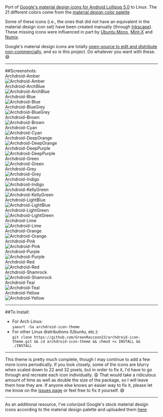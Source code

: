 Port of [Google's material design icons for Android Lollipop 5.0](https://github.com/google/material-design-icons "Material Design Icons") to Linux. The 21 different colors come from the [material design color palette](http://www.google.com/design/spec/style/color.html#color-color-palette "Material Design Color Palette")  

Some of these icons (i.e., the ones that did not have an equivalent in the material design icon set) have been created manually (through [Inkscape](https://www.archlinux.org/packages/extra/x86_64/inkscape/ "Inkscape for Arch Linux")). These missing icons were influenced in part by [Ubuntu Mono](http://packages.ubuntu.com/vivid/ubuntu-mono "Ubuntu Mono Icon Package"), [Mint-X](https://github.com/linuxmint/mint-x-icons "Linux Mint Icons") and [Numix](https://github.com/numixproject/numix-icon-theme "Numix Icons").  

Google's material design icons are totally [open-source to edit and distribute non-commercially](https://github.com/google/material-design-icons/blob/master/LICENSE "Material Design Icons - License"), and so is this project. Do whatever you want with these. :smile:  
***
##Screenshots:  
Archdroid-Amber  
![Archdroid-Amber](https://github.com/GreenRaccoon23/archdroid-icon-theme/blob/master/screenshots/screenshot_Amber.png)  
Archdroid-ArchBlue  
![Archdroid-ArchBlue](https://github.com/GreenRaccoon23/archdroid-icon-theme/blob/master/screenshots/screenshot_ArchBlue.png)  
Archdroid-Blue  
![Archdroid-Blue](https://github.com/GreenRaccoon23/archdroid-icon-theme/blob/master/screenshots/screenshot_Blue.png)  
Archdroid-BlueGrey  
![Archdroid-BlueGrey](https://github.com/GreenRaccoon23/archdroid-icon-theme/blob/master/screenshots/screenshot_BlueGrey.png)  
Archdroid-Brown  
![Archdroid-Brown](https://github.com/GreenRaccoon23/archdroid-icon-theme/blob/master/screenshots/screenshot_Brown.png)  
Archdroid-Cyan  
![Archdroid-Cyan](https://github.com/GreenRaccoon23/archdroid-icon-theme/blob/master/screenshots/screenshot_Cyan.png)  
Archdroid-DeepOrange  
![Archdroid-DeepOrange](https://github.com/GreenRaccoon23/archdroid-icon-theme/blob/master/screenshots/screenshot_DeepOrange.png)  
Archdroid-DeepPurple  
![Archdroid-DeepPurple](https://github.com/GreenRaccoon23/archdroid-icon-theme/blob/master/screenshots/screenshot_DeepPurple.png)  
Archdroid-Green  
![Archdroid-Green](https://github.com/GreenRaccoon23/archdroid-icon-theme/blob/master/screenshots/screenshot_Green.png)  
Archdroid-Grey  
![Archdroid-Grey](https://github.com/GreenRaccoon23/archdroid-icon-theme/blob/master/screenshots/screenshot_Grey.png)  
Archdroid-Indigo  
![Archdroid-Indigo](https://github.com/GreenRaccoon23/archdroid-icon-theme/blob/master/screenshots/screenshot_Indigo.png)  
Archdroid-KellyGreen  
![Archdroid-KellyGreen](https://github.com/GreenRaccoon23/archdroid-icon-theme/blob/master/screenshots/screenshot_KellyGreen.png)  
Archdroid-LightBlue  
![Archdroid-LightBlue](https://github.com/GreenRaccoon23/archdroid-icon-theme/blob/master/screenshots/screenshot_LightBlue.png)  
Archdroid-LightGreen  
![Archdroid-LightGreen](https://github.com/GreenRaccoon23/archdroid-icon-theme/blob/master/screenshots/screenshot_LightGreen.png)  
Archdroid-Lime  
![Archdroid-Lime](https://github.com/GreenRaccoon23/archdroid-icon-theme/blob/master/screenshots/screenshot_Lime.png)  
Archdroid-Orange  
![Archdroid-Orange](https://github.com/GreenRaccoon23/archdroid-icon-theme/blob/master/screenshots/screenshot_Orange.png)  
Archdroid-Pink  
![Archdroid-Pink](https://github.com/GreenRaccoon23/archdroid-icon-theme/blob/master/screenshots/screenshot_Pink.png)  
Archdroid-Purple  
![Archdroid-Purple](https://github.com/GreenRaccoon23/archdroid-icon-theme/blob/master/screenshots/screenshot_Purple.png)  
Archdroid-Red  
![Archdroid-Red](https://github.com/GreenRaccoon23/archdroid-icon-theme/blob/master/screenshots/screenshot_Red.png)  
Archdroid-Shamrock  
![Archdroid-Shamrock](https://github.com/GreenRaccoon23/archdroid-icon-theme/blob/master/screenshots/screenshot_Shamrock.png)  
Archdroid-Teal  
![Archdroid-Teal](https://github.com/GreenRaccoon23/archdroid-icon-theme/blob/master/screenshots/screenshot_Teal.png)  
Archdroid-Yellow  
![Archdroid-Yellow](https://github.com/GreenRaccoon23/archdroid-icon-theme/blob/master/screenshots/screenshot_Yellow.png)  
***
##To Install:  
- For Arch Linux:  
```yaourt -Sa archdroid-icon-theme```
- For other Linux distributions (Ubuntu, etc.):  
```git clone https://github.com/GreenRaccoon23/archdroid-icon-theme.git && cd archdroid-icon-theme && chmod +x INSTALL && ./INSTALL```  

***
This theme is pretty much complete, though I may continue to add a few more icons periodically. If you look closely, some of the icons are blurry when scaled down to 22 and 32 pixels, but in order to fix it, I'd have to go through and recreate each icon individually. :weary: That would take a ridiculous amount of time as well as double the size of the package, so I will leave them how they are. If anyone else knows an easier way to fix it, please let me know on the [issues page](https://github.com/GreenRaccoon23/archdroid-icon-theme/issues "Archdroid Icon Theme Issues") or feel free to fix it yourself. :smile:  
***
As an additional resource, I've colorized Google's stock material design icons according to the material design palette and uploaded them [here](https://github.com/GreenRaccoon23/material-design-icons-colors "Material Design Icons - Colors").  
